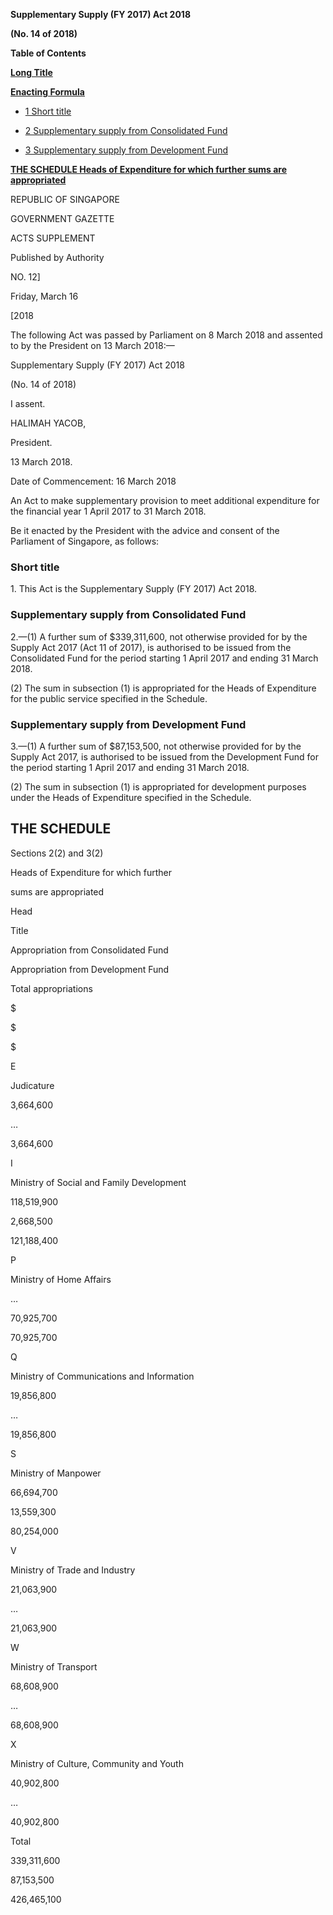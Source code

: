 **Supplementary Supply (FY 2017) Act 2018**

**(No. 14 of 2018)**

**Table of Contents**

[**Long Title**](#Supplementary-Supply-FY-2017-Act-2018)

[**Enacting Formula**](#Enacting-Formula)

- [1 Short title](#Short-title)

- [2 Supplementary supply from Consolidated Fund](#Supplementary-supply-from-Consolidated-Fund)

- [3 Supplementary supply from Development Fund](#Supplementary-supply-from-Development-Fund)

[**THE SCHEDULE Heads of Expenditure for which further sums are appropriated**](#THE-SCHEDULE)

REPUBLIC OF SINGAPORE

GOVERNMENT GAZETTE

ACTS SUPPLEMENT

Published by Authority

NO. 12]

Friday, March 16

[2018

The following Act was passed by Parliament on 8 March 2018 and assented to by the President on 13 March 2018:—

Supplementary Supply (FY 2017) Act 2018

(No. 14 of 2018)

I assent.

HALIMAH YACOB,

President.

13 March 2018.

Date of Commencement: 16 March 2018

An Act to make supplementary provision to meet additional expenditure for the financial year 1 April 2017 to 31 March 2018.

Be it enacted by the President with the advice and consent of the Parliament of Singapore, as follows:

### Short title

1\. This Act is the Supplementary Supply (FY 2017) Act 2018.

### Supplementary supply from Consolidated Fund

2\.—(1) A further sum of $339,311,600, not otherwise provided for by the Supply Act 2017 (Act 11 of 2017), is authorised to be issued from the Consolidated Fund for the period starting 1 April 2017 and ending 31 March 2018.

(2) The sum in subsection (1) is appropriated for the Heads of Expenditure for the public service specified in the Schedule.

### Supplementary supply from Development Fund

3\.—(1) A further sum of $87,153,500, not otherwise provided for by the Supply Act 2017, is authorised to be issued from the Development Fund for the period starting 1 April 2017 and ending 31 March 2018.

(2) The sum in subsection (1) is appropriated for development purposes under the Heads of Expenditure specified in the Schedule.

## THE SCHEDULE

Sections 2(2) and 3(2)

Heads of Expenditure for which further




sums are appropriated

Head

Title

Appropriation from Consolidated Fund

Appropriation from Development Fund

Total appropriations

$

$

$

E

Judicature

3,664,600

…

3,664,600

I

Ministry of Social and Family Development

118,519,900

2,668,500

121,188,400

P

Ministry of Home Affairs

…

70,925,700

70,925,700

Q

Ministry of Communications and Information

19,856,800

…

19,856,800

S

Ministry of Manpower

66,694,700

13,559,300

80,254,000

V

Ministry of Trade and Industry

21,063,900

…

21,063,900

W

Ministry of Transport

68,608,900

…

68,608,900

X

Ministry of Culture, Community and Youth

40,902,800

…

40,902,800

Total 

339,311,600 

87,153,500 

426,465,100 

